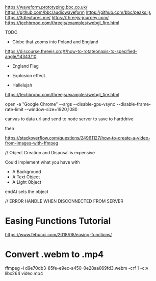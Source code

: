 https://waveform.prototyping.bbc.co.uk/
https://github.com/bbc/audiowaveform
https://github.com/bbc/peaks.js
https://3dtextures.me/
https://threejs-journey.com/
https://techbrood.com/threejs/examples/webgl_fire.html

TODO

- Globe that zooms into Poland and England

https://discourse.threejs.org/t/how-to-rotateonaxis-to-specified-angle/14343/10

- England Flag

- Explosion effect

- Hallelujah

https://techbrood.com/threejs/examples/webgl_fire.html

open -a "Google Chrome" --args --disable-gpu-vsync --disable-frame-rate-limit --window-size=1920,1080

canvas to data url and send to node server to save to harddrive

then

https://stackoverflow.com/questions/24961127/how-to-create-a-video-from-images-with-ffmpeg

// Object Creation and Disposal is expensive

Could implement what you have with

- A Background
- A Text Object
- A Light Object

endAt sets the object

// ERROR HANDLE WHEN DISCONNECTED FROM SERVER

# Easing Functions Tutorial

https://www.febucci.com/2018/08/easing-functions/

# Convert .webm to .mp4

ffmpeg -i d9e70db3-85fe-e9ec-a450-0e28aa069fd3.webm -crf 1 -c:v libx264 video.mp4
